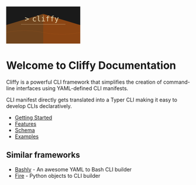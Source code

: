 ![Cliffy logo](images/logo.svg)

# Welcome to Cliffy Documentation

Cliffy is a powerful CLI framework that simplifies the creation of command-line interfaces using YAML-defined CLI manifests.

CLI manifest directly gets translated into a Typer CLI making it easy to develop CLIs declaratively.

- [Getting Started](getting-started.md)
- [Features](features.md)
- [Schema](schema.md)
- [Examples](https://github.com/jaykv/cliffy/tree/main/examples)


## Similar frameworks

- [Bashly](https://github.com/DannyBen/bashly) - An awesome YAML to Bash CLI builder
- [Fire](https://github.com/google/python-fire) - Python objects to CLI builder